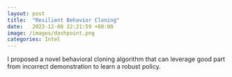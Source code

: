 ```yaml
---
layout: post
title:  "Resilient Behavior Cloning"
date:   2023-12-08 22:21:59 +00:00
image: /images/dashpoint.png
categories: Intel 
---
```

I proposed a novel behavioral cloning algorithm that can leverage good part from incorrect demonstration to learn a robust policy.